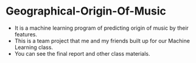 # Geographical-Origin-Of-Music
- It is a machine learning program of predicting origin of music by their features.
- This is a team project that me and my friends built up for our Machine Learning class. 
- You can see the final report and other class materials.

